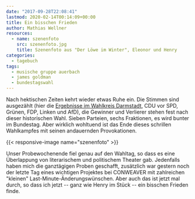 ```yaml
---
date: "2017-09-28T22:08:41"
lastmod: 2020-02-14T00:14:09+00:00
title: Ein bisschen Frieden
author: Mathias Wellner
resources:
  - name: szenenfoto
    src: szenenfoto.jpg
    title: Szenenfoto aus "Der Löwe im Winter", Eleonor und Henry
categories:
  - tagebuch
tags:
  - musische gruppe auerbach
  - james goldman
  - bundestagswahl
---
```

Nach hektischen Zeiten kehrt wieder etwas Ruhe ein. Die Stimmen sind ausgezählt (hier die [Ergebnisse im Wahlkreis Darmstadt](https://www.welt.de/politik/bundestagswahl/article168296878/Ergebnis-und-Wahlsieger-im-Wahlkreis-186.html), CDU vor SPD, Grünen, FDP, Linken und AfD), die Gewinner und Verlierer stehen fest nach dieser historischen Wahl. Sieben Parteien, sechs Fraktionen, es wird bunter im Bundestag. Aber wirklich wohltuend ist das Ende dieses schrillen Wahlkampfes mit seinen andauernden Provokationen. 

<!--more-->

{{< responsive-image name="szenenfoto" >}}

Unser Probewochenende fiel genau auf den Wahltag, so dass es eine Überlappung von literarischem und politischem Theater gab. Jedenfalls haben mich die ganztägigen Proben geschafft, zusätzlich war gestern noch der letzte Tag eines wichtigen Projektes bei CONWEAVER mit zahlreichen "kleinen" Last-Minute-Änderungswünschen. Aber auch das ist jetzt mal durch, so dass ich jetzt -- ganz wie Henry im Stück -- ein bisschen Frieden finde.
